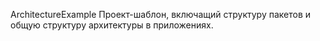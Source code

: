 ArchitectureExample
Проект-шаблон, включащий структуру пакетов и общую структуру архитектуры в приложениях.
